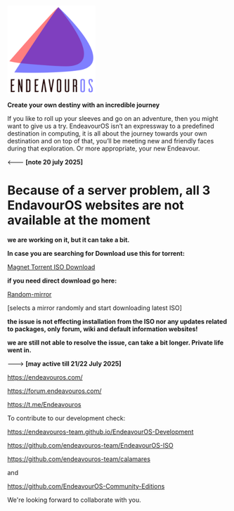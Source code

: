 <img src="https://raw.githubusercontent.com/endeavouros-team/artwork-images-logo/master/endeavouros-drop-shadow.png" alt="banner" width="200"/>

**Create your own destiny with an incredible journey**

If you like to roll up your sleeves and go on an adventure, then you might want to give us a try. EndeavourOS isn’t an expressway to a predefined destination in computing, it is all about the journey towards your own destination and on top of that, you’ll be meeting new and friendly faces during that exploration. Or more appropriate, your new Endeavour.

<--- **[note 20 july 2025]**

# **Because of a server problem, all 3 EndavourOS websites are not available at the moment**

**we are working on it, but it can take a bit.**

**In case you are searching for Download use this for torrent:**

[Magnet Torrent ISO Download](https://www.kamprad.net/index.php/magnet-test-page/)

**if you need direct download go here:** 

[Random-mirror](https://www.endeavour.kamprad.net/mirrormagic)

[selects a mirror randomly and start downloading latest ISO]

**the issue is not effecting installation from the ISO nor any updates related to packages, only forum, wiki and default information websites!**

**we are still not able to resolve the issue, can take a bit longer. Private life went in.**

---> **[may active till 21/22 July 2025]**

https://endeavouros.com/

https://forum.endeavouros.com/

https://t.me/Endeavouros

To contribute to our development check:

https://endeavouros-team.github.io/EndeavourOS-Development

https://github.com/endeavouros-team/EndeavourOS-ISO

https://github.com/endeavouros-team/calamares

and

https://github.com/EndeavourOS-Community-Editions

We're looking forward to collaborate with you.
